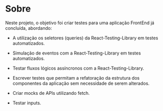 # Sobre

Neste projeto, o objetivo foi criar testes para uma aplicação FrontEnd já concluída, abordando:

- A utilização os seletores (queries) da React-Testing-Library em testes automatizados.

- Simulação de eventos com a React-Testing-Library em testes automatizados.

- Testar fluxos lógicos assíncronos com a React-Testing-Library.

- Escrever testes que permitam a refatoração da estrutura dos componentes da aplicação sem necessidade de serem alterados.

- Criar mocks de APIs utilizando fetch.

- Testar inputs.
